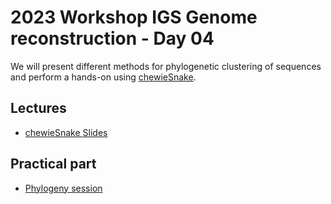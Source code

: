 # 2023 Workshop IGS Genome reconstruction - Day 04

We will present different methods for phylogenetic clustering of sequences and perform a hands-on using [chewieSnake](https://gitlab.com/bfr_bioinformatics/chewiesnake).

## Lectures

* [chewieSnake Slides](https://docs.google.com/presentation/d/1jrMbTRw470Nc_YrCLnZxZazdkoevCzvAofPe6B0iCfM/edit#slide=id.p1)

## Practical part

* [Phylogeny session](phylogeny.md)
